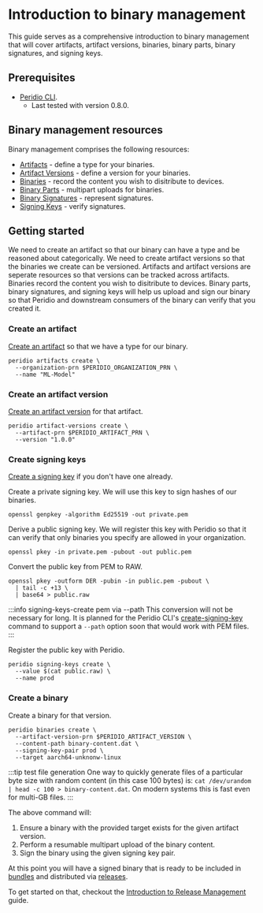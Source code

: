 # Introduction to binary management

This guide serves as a comprehensive introduction to binary management that will cover artifacts, artifact versions, binaries, binary parts, binary signatures, and signing keys.

## Prerequisites

- [Peridio CLI](https://github.com/peridio/morel/releases).
  - Last tested with version 0.8.0.

## Binary management resources

Binary management comprises the following resources:

- [Artifacts](/platform/reference/artifacts) - define a type for your binaries.
- [Artifact Versions](/platform/reference/artifact-versions) - define a version for your binaries.
- [Binaries](/platform/reference/binaries) - record the content you wish to disitribute to devices.
- [Binary Parts](/platform/reference/binary-parts) - multipart uploads for binaries.
- [Binary Signatures](/platform/reference/binary-signatures) - represent signatures.
- [Signing Keys](/platform/reference/signing-keys) - verify signatures.

## Getting started

We need to create an artifact so that our binary can have a type and be reasoned about categorically. We need to create artifact versions so that the binaries we create can be versioned. Artifacts and artifact versions are seperate resources so that versions can be tracked across artifacts. Binaries record the content you wish to disitribute to devices. Binary parts, binary signatures, and signing keys will help us upload and sign our binary so that Peridio and downstream consumers of the binary can verify that you created it.

### Create an artifact

[Create an artifact](creating-artifacts) so that we have a type for our binary.

```
peridio artifacts create \
  --organization-prn $PERIDIO_ORGANIZATION_PRN \
  --name "ML-Model"
```

### Create an artifact version

[Create an artifact version](creating-artifact-versions) for that artifact.

```
peridio artifact-versions create \
  --artifact-prn $PERIDIO_ARTIFACT_PRN \
  --version "1.0.0"
```

### Create signing keys

[Create a signing key](creating-signing-keys) if you don't have one already.

Create a private signing key. We will use this key to sign hashes of our binaries.

```
openssl genpkey -algorithm Ed25519 -out private.pem
```

Derive a public signing key. We will register this key with Peridio so that it can verify that only binaries you specify are allowed in your organization.

```
openssl pkey -in private.pem -pubout -out public.pem
```

Convert the public key from PEM to RAW.

```
openssl pkey -outform DER -pubin -in public.pem -pubout \
  | tail -c +13 \
  | base64 > public.raw
```

:::info signing-keys-create pem via --path
This conversion will not be necessary for long. It is planned for the Peridio CLI's [create-signing-key](/cli/signing-keys/create) command to support a `--path` option soon that would work with PEM files.
:::

Register the public key with Peridio.

```
peridio signing-keys create \
  --value $(cat public.raw) \
  --name prod
```

### Create a binary

Create a binary for that version.

```
peridio binaries create \
  --artifact-version-prn $PERIDIO_ARTIFACT_VERSION \
  --content-path binary-content.dat \
  --signing-key-pair prod \
  --target aarch64-unknonw-linux
```

:::tip test file generation
One way to quickly generate files of a particular byte size with random content (in this case 100 bytes) is: `cat /dev/urandom | head -c 100 > binary-content.dat`. On modern systems this is fast even for multi-GB files.
:::

The above command will:

1. Ensure a binary with the provided target exists for the given artifact version.
2. Perform a resumable multipart upload of the binary content.
3. Sign the binary using the given signing key pair.

At this point you will have a signed binary that is ready to be included in [bundles](/platform/reference/bundles) and distributed via [releases](/platform/reference/releases).

To get started on that, checkout the [Introduction to Release
Management](introduction-to-release-management) guide.
